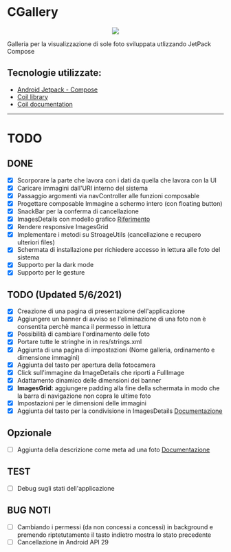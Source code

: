 # CGallery

<p align="center">
  <img src="https://github.com/riccardoforzan/ProgettoSE/blob/main/app/src/main/res/mipmap-xxxhdpi/app_icon.png"/>
</p>

Galleria per la visualizzazione di sole foto sviluppata utlizzando JetPack Compose

## Tecnologie utilizzate:
* [Android Jetpack - Compose](https://developer.android.com/jetpack/compose)
* [Coil library](https://github.com/google/accompanist/tree/main/coil)
* [Coil documentation](https://google.github.io/accompanist/coil/)

____
# TODO

## DONE
* [x] Scorporare la parte che lavora con i dati da quella che lavora con la UI
* [x] Caricare immagini dall'URI interno del sistema
* [x] Passaggio argomenti via navController alle funzioni composable
* [x] Progettare composable Immagine a schermo intero (con floating button)
* [x] SnackBar per la conferma di cancellazione
* [x] ImagesDetails con modello grafico [Riferimento](https://developer.android.com/jetpack/compose/tutorial)
* [x] Rendere responsive ImagesGrid
* [x] Implementare i metodi su StroageUtils (cancellazione e recupero ulteriori files)
* [x] Schermata di installazione per richiedere accesso in lettura alle foto del sistema
* [x] Supporto per la dark mode
* [x] Supporto per le gesture

## TODO (Updated 5/6/2021)
* [x] Creazione di una pagina di presentazione dell'applicazione
* [x] Aggiungere un banner di avviso se l'eliminazione di una foto non è consentita perchè manca il permesso in lettura
* [x] Possibilità di cambiare l'ordinamento delle foto
* [x] Portare tutte le stringhe in in res/strings.xml
* [x] Aggiunta di una pagina di impostazioni (Nome galleria, ordinamento e dimensione immagini)
* [x] Aggiunta del tasto per apertura della fotocamera
* [x] Click sull'immagine da ImageDetails che riporti a FullImage
* [x] Adattamento dinamico delle dimensioni dei banner
* [x] **ImagesGrid:** aggiungere padding alla fine della schermata in modo che la barra di navigazione non copra le ultime foto
* [x] Impostazioni per le dimensioni delle immagini
* [x] Aggiunta del tasto per la condivisione in ImagesDetails [Documentazione](https://developer.android.com/training/sharing/send)

## Opzionale
* [ ] Aggiunta della descrizione come meta ad una foto [Documentazione](https://developer.android.com/reference/android/media/ExifInterface.html)

## TEST
* [ ] Debug sugli stati dell'applicazione

## BUG NOTI
* [ ] Cambiando i permessi (da non concessi a concessi) in background e premendo riptetutamente il tasto indietro mostra lo stato precedente
* [ ] Cancellazione in Android API 29
